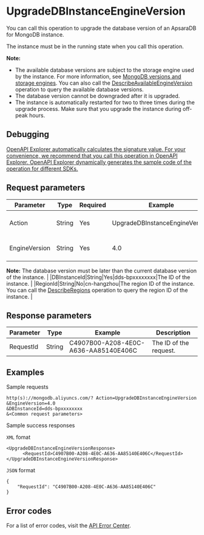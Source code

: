# UpgradeDBInstanceEngineVersion

You can call this operation to upgrade the database version of an ApsaraDB for MongoDB instance.

The instance must be in the running state when you call this operation.

**Note:**

-   The available database versions are subject to the storage engine used by the instance. For more information, see [MongoDB versions and storage engines](~~61906~~). You can also call the [DescribeAvailableEngineVersion](~~141355~~) operation to query the available database versions.
-   The database version cannot be downgraded after it is upgraded.
-   The instance is automatically restarted for two to three times during the upgrade process. Make sure that you upgrade the instance during off-peak hours.

## Debugging

[OpenAPI Explorer automatically calculates the signature value. For your convenience, we recommend that you call this operation in OpenAPI Explorer. OpenAPI Explorer dynamically generates the sample code of the operation for different SDKs.](https://api.aliyun.com/#product=Dds&api=UpgradeDBInstanceEngineVersion&type=RPC&version=2015-12-01)

## Request parameters

|Parameter|Type|Required|Example|Description|
|---------|----|--------|-------|-----------|
|Action|String|Yes|UpgradeDBInstanceEngineVersion|The operation that you want to perform. Set the value to **UpgradeDBInstanceEngineVersion**. |
|EngineVersion|String|Yes|4.0|The new database engine version of the instance. Valid values: **3.4**, **4.0**, and **4.2**.

**Note:** The database version must be later than the current database version of the instance. |
|DBInstanceId|String|Yes|dds-bpxxxxxxxx|The ID of the instance. |
|RegionId|String|No|cn-hangzhou|The region ID of the instance. You can call the [DescribeRegions](~~61933~~) operation to query the region ID of the instance. |

## Response parameters

|Parameter|Type|Example|Description|
|---------|----|-------|-----------|
|RequestId|String|C4907B00-A208-4E0C-A636-AA85140E406C|The ID of the request. |

## Examples

Sample requests

```
http(s)://mongodb.aliyuncs.com/? Action=UpgradeDBInstanceEngineVersion
&EngineVersion=4.0
&DBInstanceId=dds-bpxxxxxxxx
&<Common request parameters>
```

Sample success responses

`XML` fomat

```
<UpgradeDBInstanceEngineVersionResponse>
      <RequestId>C4907B00-A208-4E0C-A636-AA85140E406C</RequestId>
</UpgradeDBInstanceEngineVersionResponse>
```

`JSON` format

```
{
    "RequestId": "C4907B00-A208-4E0C-A636-AA85140E406C"
}
```

## Error codes

For a list of error codes, visit the [API Error Center](https://error-center.alibabacloud.com/status/product/Dds).

